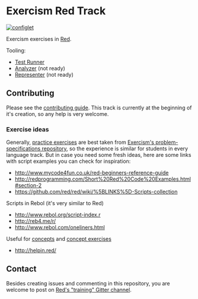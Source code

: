 # Exercism Red Track

[![configlet](https://github.com/exercism/red/workflows/configlet/badge.svg)](https://github.com/exercism/red/actions?query=workflow%3Aconfiglet)

Exercism exercises in [Red](https://www.red-lang.org/).

Tooling:

* [Test Runner](https://github.com/exercism/red-test-runner)
* [Analyzer](https://github.com/exercism/red-analyzer) (not ready)
* [Representer](https://github.com/exercism/red-representer) (not ready)

## Contributing

Please see the [contributing guide](https://github.com/exercism/legacy-docs/tree/master/contributing-to-language-tracks). This track is currently at the beginning of it's creation, so any help is very welcome.

### Exercise ideas

Generally, [practice exercises](https://github.com/exercism/docs/blob/main/anatomy/tracks/practice-exercises.md) are best taken from [Exercism's problem-specifications repository](https://github.com/exercism/problem-specifications), so the experience is similar for students in every language track. But in case you need some fresh ideas, here are some links with script examples you can check for inspiration:

* http://www.mycode4fun.co.uk/red-beginners-reference-guide
* http://redprogramming.com/Short%20Red%20Code%20Examples.html#section-2
* https://github.com/red/red/wiki/%5BLINKS%5D-Scripts-collection

Scripts in Rebol (it's very similar to Red)

* http://www.rebol.org/script-index.r
* http://reb4.me/r/
* http://www.rebol.com/oneliners.html

Useful for [concepts](https://github.com/exercism/docs/blob/main/anatomy/tracks/concepts.md) and [concept exercises](https://github.com/exercism/docs/blob/main/anatomy/tracks/concept-exercises.md)

* http://helpin.red/

## Contact

Besides creating issues and commenting in this repository, you are welcome to post on [Red's "training" Gitter channel](https://gitter.im/red/training).
